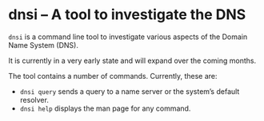 # dnsi – A tool to investigate the DNS

`dnsi` is a command line tool to investigate various aspects of the
Domain Name System (DNS).

It is currently in a very early state and will expand over the coming
months.

The tool contains a number of commands. Currently, these are:

* `dnsi query` sends a query to a name server or the system’s default
  resolver.
* `dnsi help` displays the man page for any command.

